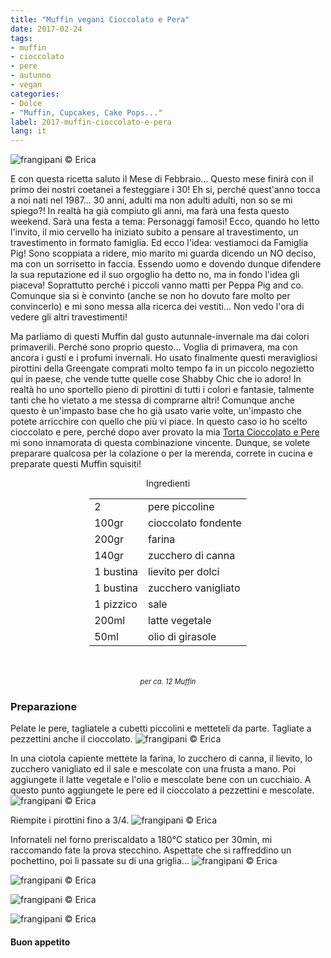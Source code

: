 ```yaml
---
title: "Muffin vegani Cioccolato e Pera"
date: 2017-02-24
tags:
- muffin
- cioccolato
- pere 
- autunno
- vegan
categories:
- Dolce
- "Muffin, Cupcakes, Cake Pops..."
label: 2017-muffin-cioccolato-e-pera
lang: it
---
```

![](../2017-02-24-muffin-vegani-cioccolato-e-pera/header.jpg "frangipani © Erica")

E con questa ricetta saluto il Mese di Febbraio... Questo mese finirà con il primo dei nostri coetanei a festeggiare i 30! Eh si, perché quest'anno tocca a noi nati nel 1987... 30 anni, adulti ma non adulti adulti, non so se mi spiego?! In realtà ha già compiuto gli anni, ma farà una festa questo weekend. Sarà una festa a tema: Personaggi famosi! Ecco, quando ho letto l'invito, il mio cervello ha iniziato subito a pensare al travestimento, un travestimento in formato famiglia. Ed ecco l'idea: vestiamoci da Famiglia Pig! Sono scoppiata a ridere, mio marito mi guarda dicendo un NO deciso, ma con un sorrisetto in faccia. Essendo uomo e dovendo dunque difendere la sua reputazione ed il suo orgoglio ha detto no, ma in fondo l'idea gli piaceva! Soprattutto perché i piccoli vanno matti per Peppa Pig and co. Comunque sia si è convinto (anche se non ho dovuto fare molto per convincerlo) e mi sono messa alla ricerca dei vestiti... Non vedo l'ora di vedere gli altri travestimenti!

Ma parliamo di questi Muffin dal gusto autunnale-invernale ma dai colori primaverili. Perché sono proprio questo... Voglia di primavera, ma con ancora i gusti e i profumi invernali. Ho usato finalmente questi meravigliosi pirottini della Greengate comprati molto tempo fa in un piccolo negozietto qui in paese, che vende tutte quelle cose Shabby Chic che io adoro! In realtà ho uno sportello pieno di pirottini di tutti i colori e fantasie, talmente tanti che ho vietato a me stessa di comprarne altri! Comunque anche questo è un'impasto base che ho già usato varie volte, un'impasto che potete arricchire con quello che più vi piace. In questo caso io ho scelto cioccolato e pere, perché dopo aver provato la mia <a href="http://frangipani.raiano.ch/2016-09-24-torta-cioccolato-e-pere/" target="_blank">Torta Cioccolato e Pere</a> mi sono innamorata di questa combinazione vincente. Dunque, se volete preparare qualcosa per la colazione o per la merenda, correte in cucina e preparate questi Muffin squisiti!

<div id="wrapper" style="text-align: center">
  <div id="yourdiv" style="display: inline-block;">
  <div class="ingredients">
    <div class="ingredients-title">Ingredienti</div>
    <table>
      <tbody>
        </tr>
        <tr>
          <td>2</td>
          <td>pere piccoline</td>
        </tr>
        <tr>
          <td>100gr</td>
          <td>cioccolato fondente</td>
        </tr>
        <tr>
          <td>200gr</td>
          <td>farina</td>
        </tr>
        <tr>
          <td>140gr</td>
          <td>zucchero di canna</td>
        </tr>
        <tr>
          <td>1 bustina</td>
          <td>lievito per dolci</td>
        </tr>
        <tr>
          <td>1 bustina</td>
          <td>zucchero vanigliato</td>
        </tr>
        <tr>
          <td>1 pizzico</td>
          <td>sale</td>
        </tr>
        <tr>
          <td>200ml</td>
          <td>latte vegetale</td> 
        </tr>
        <tr>
          <td>50ml</td>
          <td>olio di girasole</td>  
        </tr>
      </tbody>
    </table>
    <br></br>
    <i class="pull-right" style="font-size: 80%;">per ca. 12 Muffin</i>
  </div>
  </div>
</div>


<h3>
  <font color="grey">
    <i class="fa-solid fa-gears"></i>
  </font> Preparazione
</h3>

Pelate le pere, tagliatele a cubetti piccolini e metteteli da parte. Tagliate a pezzettini anche il cioccolato. 
![](../2017-02-24-muffin-vegani-cioccolato-e-pera/pereecioccolato.jpg "frangipani © Erica")

In una ciotola capiente mettete la farina, lo zucchero di canna, il lievito, lo zucchero vanigliato ed il sale e mescolate con una frusta a mano. Poi aggiungete il latte vegetale e l'olio e mescolate bene con un cucchiaio. A questo punto aggiungete le pere ed il cioccolato a pezzettini e mescolate.
![](../2017-02-24-muffin-vegani-cioccolato-e-pera/impasto.jpg "frangipani © Erica")

Riempite i pirottini fino a 3/4.
![](../2017-02-24-muffin-vegani-cioccolato-e-pera/pirottini.jpg "frangipani © Erica")

Infornateli nel forno preriscaldato a 180°C statico per 30min, mi raccomando fate la prova stecchino. Aspettate che si raffreddino un pochettino, poi li passate su di una griglia...
![](../2017-02-24-muffin-vegani-cioccolato-e-pera/risultato1.jpg "frangipani © Erica")

![](../2017-02-24-muffin-vegani-cioccolato-e-pera/risultato2.jpg "frangipani © Erica")

![](../2017-02-24-muffin-vegani-cioccolato-e-pera/risultato3.jpg "frangipani © Erica")

![](../2017-02-24-muffin-vegani-cioccolato-e-pera/risultato4.jpg "frangipani © Erica")

<h4>Buon appetito
  <font color="red">
    <i class="fa-regular fa-face-smile"></i>
  </font>
</h4>
